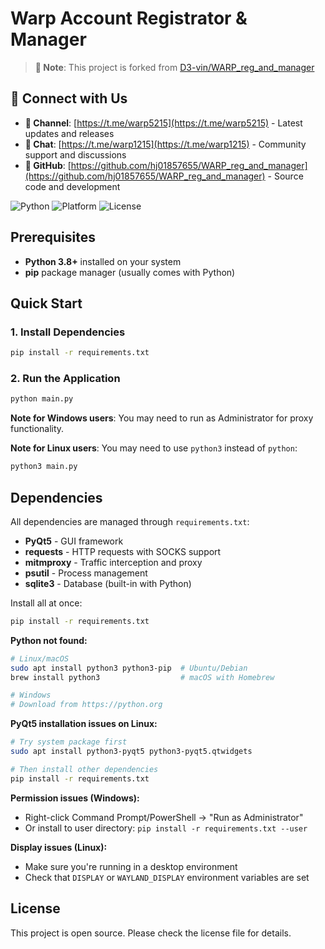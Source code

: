 # Warp Account Registrator & Manager

> **📝 Note**: This project is forked from [D3-vin/WARP_reg_and_manager](https://github.com/D3-vin/WARP_reg_and_manager)

## 📢 Connect with Us

- **📢 Channel**: [https://t.me/warp5215](https://t.me/warp5215) - Latest updates and releases
- **💬 Chat**: [https://t.me/warp1215](https://t.me/warp1215) - Community support and discussions
- **📁 GitHub**: [https://github.com/hj01857655/WARP_reg_and_manager](https://github.com/hj01857655/WARP_reg_and_manager) - Source code and development

![Python](https://img.shields.io/badge/Python-3.6+-blue)
![Platform](https://img.shields.io/badge/Platform-Windows%20%7C%20macOS%20%7C%20Linux-lightgrey)
![License](https://img.shields.io/badge/License-Educational%20Use-green)

## Prerequisites

- **Python 3.8+** installed on your system
- **pip** package manager (usually comes with Python)

## Quick Start

### 1. Install Dependencies
```bash
pip install -r requirements.txt
```

### 2. Run the Application
```bash
python main.py
```

**Note for Windows users**: You may need to run as Administrator for proxy functionality.

**Note for Linux users**: You may need to use `python3` instead of `python`:
```bash
python3 main.py
```

## Dependencies

All dependencies are managed through `requirements.txt`:

- **PyQt5** - GUI framework
- **requests** - HTTP requests with SOCKS support
- **mitmproxy** - Traffic interception and proxy
- **psutil** - Process management
- **sqlite3** - Database (built-in with Python)

Install all at once:
```bash
pip install -r requirements.txt
```

**Python not found:**
```bash
# Linux/macOS
sudo apt install python3 python3-pip  # Ubuntu/Debian
brew install python3                  # macOS with Homebrew

# Windows
# Download from https://python.org
```

**PyQt5 installation issues on Linux:**
```bash
# Try system package first
sudo apt install python3-pyqt5 python3-pyqt5.qtwidgets

# Then install other dependencies
pip install -r requirements.txt
```

**Permission issues (Windows):**
- Right-click Command Prompt/PowerShell → "Run as Administrator"
- Or install to user directory: `pip install -r requirements.txt --user`

**Display issues (Linux):**
- Make sure you're running in a desktop environment
- Check that `DISPLAY` or `WAYLAND_DISPLAY` environment variables are set

## License

This project is open source. Please check the license file for details.